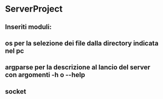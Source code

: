 # ServerProject
Inseriti moduli:
-
os per la selezione dei file dalla directory indicata nel pc
-
argparse per la descrizione al lancio del server con argomenti -h o --help
-
socket
-
